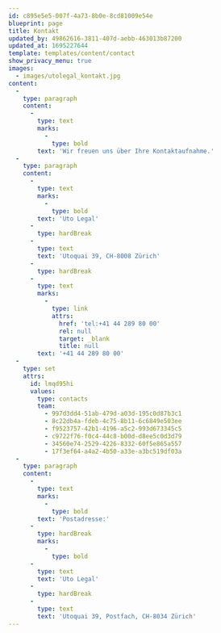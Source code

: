 ```yaml
---
id: c895e5e5-007f-4a73-8b0e-8cd81009e54e
blueprint: page
title: Kontakt
updated_by: 49862616-3811-407d-aebb-463013b87200
updated_at: 1695227644
template: templates/content/contact
show_privacy_menu: true
images:
  - images/utolegal_kontakt.jpg
content:
  -
    type: paragraph
    content:
      -
        type: text
        marks:
          -
            type: bold
        text: 'Wir freuen uns über Ihre Kontaktaufnahme.'
  -
    type: paragraph
    content:
      -
        type: text
        marks:
          -
            type: bold
        text: 'Uto Legal'
      -
        type: hardBreak
      -
        type: text
        text: 'Utoquai 39, CH-8008 Zürich'
      -
        type: hardBreak
      -
        type: text
        marks:
          -
            type: link
            attrs:
              href: 'tel:+41 44 289 80 00'
              rel: null
              target: _blank
              title: null
        text: '+41 44 289 80 00'
  -
    type: set
    attrs:
      id: lmqd95hi
      values:
        type: contacts
        team:
          - 997d3dd4-51ab-479d-a03d-195c0d87b3c1
          - 8c22db4a-fdeb-4c75-8b11-6c6849e503ee
          - f9523757-42b1-4196-a5c2-993d673345c5
          - c9722f76-f0c4-44c8-b00d-d8ee5c0d3d79
          - 34560e74-2529-4226-8332-60f5e865a557
          - 17f3ef64-a4a2-4b50-a33e-a3bc519df03a
  -
    type: paragraph
    content:
      -
        type: text
        marks:
          -
            type: bold
        text: 'Postadresse:'
      -
        type: hardBreak
        marks:
          -
            type: bold
      -
        type: text
        text: 'Uto Legal'
      -
        type: hardBreak
      -
        type: text
        text: 'Utoquai 39, Postfach, CH-8034 Zürich'
---
```

